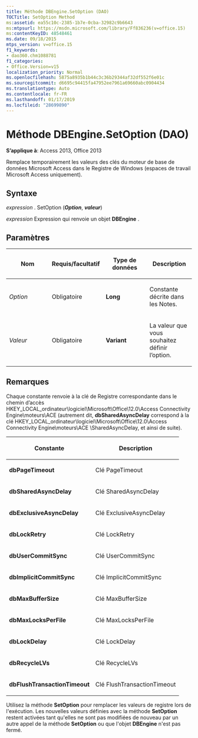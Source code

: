 ```yaml
---
title: Méthode DBEngine.SetOption (DAO)
TOCTitle: SetOption Method
ms:assetid: ea55c10c-2385-1b7e-0cba-32982c9b6643
ms:mtpsurl: https://msdn.microsoft.com/library/Ff836236(v=office.15)
ms:contentKeyID: 48548461
ms.date: 09/18/2015
mtps_version: v=office.15
f1_keywords:
- dao360.chm1088781
f1_categories:
- Office.Version=v15
localization_priority: Normal
ms.openlocfilehash: 5875a8935b1b44c3c36b29344af32df552f6e01c
ms.sourcegitcommit: d6695c94415fa47952ee7961a69660abc0904434
ms.translationtype: Auto
ms.contentlocale: fr-FR
ms.lasthandoff: 01/17/2019
ms.locfileid: "28699890"
---
```

# <a name="dbenginesetoption-method-dao"></a>Méthode DBEngine.SetOption (DAO)

**S’applique à**: Access 2013, Office 2013

Remplace temporairement les valeurs des clés du moteur de base de données Microsoft Access dans le Registre de Windows (espaces de travail Microsoft Access uniquement).

## <a name="syntax"></a>Syntaxe

*expression* . SetOption (***Option***, ***valeur***)

*expression* Expression qui renvoie un objet **DBEngine** .

## <a name="parameters"></a>Paramètres

<table>
<colgroup>
<col style="width: 25%" />
<col style="width: 25%" />
<col style="width: 25%" />
<col style="width: 25%" />
</colgroup>
<thead>
<tr class="header">
<th><p>Nom</p></th>
<th><p>Requis/facultatif</p></th>
<th><p>Type de données</p></th>
<th><p>Description</p></th>
</tr>
</thead>
<tbody>
<tr class="odd">
<td><p><em>Option</em></p></td>
<td><p>Obligatoire</p></td>
<td><p><strong>Long</strong></p></td>
<td><p>Constante décrite dans les Notes.</p></td>
</tr>
<tr class="even">
<td><p><em>Valeur</em></p></td>
<td><p>Obligatoire</p></td>
<td><p><strong>Variant</strong></p></td>
<td><p>La valeur que vous souhaitez définir l’option.</p></td>
</tr>
</tbody>
</table>


## <a name="remarks"></a>Remarques

Chaque constante renvoie à la clé de Registre correspondante dans le chemin d’accès HKEY\_LOCAL\_ordinateur\\logiciel\\Microsoft\\Office\\12.0\\Access Connectivity Engine\\moteurs\\ACE (autrement dit, **dbSharedAsyncDelay** correspond à la clé HKEY\_LOCAL\_ordinateur\\logiciel\\Microsoft\\Office\\12.0\\Access Connectivity Engine\\moteurs\\ACE \\SharedAsyncDelay, et ainsi de suite).

<table>
<colgroup>
<col style="width: 50%" />
<col style="width: 50%" />
</colgroup>
<thead>
<tr class="header">
<th><p>Constante</p></th>
<th><p>Description</p></th>
</tr>
</thead>
<tbody>
<tr class="odd">
<td><p><strong>dbPageTimeout</strong></p></td>
<td><p>Clé PageTimeout</p></td>
</tr>
<tr class="even">
<td><p><strong>dbSharedAsyncDelay</strong></p></td>
<td><p>Clé SharedAsyncDelay</p></td>
</tr>
<tr class="odd">
<td><p><strong>dbExclusiveAsyncDelay</strong></p></td>
<td><p>Clé ExclusiveAsyncDelay</p></td>
</tr>
<tr class="even">
<td><p><strong>dbLockRetry</strong></p></td>
<td><p>Clé LockRetry</p></td>
</tr>
<tr class="odd">
<td><p><strong>dbUserCommitSync</strong></p></td>
<td><p>Clé UserCommitSync</p></td>
</tr>
<tr class="even">
<td><p><strong>dbImplicitCommitSync</strong></p></td>
<td><p>Clé ImplicitCommitSync</p></td>
</tr>
<tr class="odd">
<td><p><strong>dbMaxBufferSize</strong></p></td>
<td><p>Clé MaxBufferSize</p></td>
</tr>
<tr class="even">
<td><p><strong>dbMaxLocksPerFile</strong></p></td>
<td><p>Clé MaxLocksPerFile</p></td>
</tr>
<tr class="odd">
<td><p><strong>dbLockDelay</strong></p></td>
<td><p>Clé LockDelay</p></td>
</tr>
<tr class="even">
<td><p><strong>dbRecycleLVs</strong></p></td>
<td><p>Clé RecycleLVs</p></td>
</tr>
<tr class="odd">
<td><p><strong>dbFlushTransactionTimeout</strong></p></td>
<td><p>Clé FlushTransactionTimeout</p></td>
</tr>
</tbody>
</table>


Utilisez la méthode **SetOption** pour remplacer les valeurs de registre lors de l'exécution. Les nouvelles valeurs définies avec la méthode **SetOption** restent activées tant qu'elles ne sont pas modifiées de nouveau par un autre appel de la méthode **SetOption** ou que l'objet **DBEngine** n'est pas fermé.

